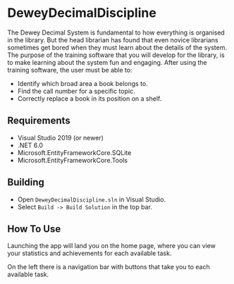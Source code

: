 # DeweyDecimalDiscipline
The Dewey Decimal System is fundamental to how everything is organised in the library. But the
head librarian has found that even novice librarians sometimes get bored when they must learn
about the details of the system. The purpose of the training software that you will develop for the
library, is to make learning about the system fun and engaging.
After using the training software, the user must be able to:
- Identify which broad area a book belongs to.
- Find the call number for a specific topic.
- Correctly replace a book in its position on a shelf.

## Requirements
- Visual Studio 2019 (or newer)
- .NET 6.0
- Microsoft.EntityFrameworkCore.SQLite
- Microsoft.EntityFrameworkCore.Tools

## Building
- Open `DeweyDecimalDiscipline.sln` in Visual Studio.
- Select `Build -> Build Solution` in the top bar.

## How To Use
Launching the app will land you on the home page, where you can view your statistics
and achievements for each available task.

On the left there is a navigation bar with buttons that take you to each available task.
